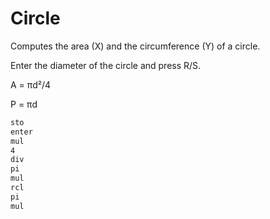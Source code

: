 # Circle

Computes the area (X) and the circumference (Y) of a circle.

Enter the diameter of the circle and press R/S.

A = πd²/4

P = πd

```txt
sto
enter
mul
4
div
pi
mul
rcl
pi
mul
```